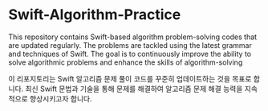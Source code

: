 # Swift-Algorithm-Practice
This repository contains Swift-based algorithm problem-solving codes that are updated regularly. The problems are tackled using the latest grammar and techniques of Swift. The goal is to continuously improve the ability to solve algorithmic problems and enhance the skills of algorithm-solving

이 리포지토리는 Swift 알고리즘 문제 풀이 코드를 꾸준히 업데이트하는 것을 목표로 합니다. 최신 Swift 문법과 기술을 통해 문제를 해결하여 알고리즘 문제 해결 능력을 지속적으로 향상시키고자 합니다.
